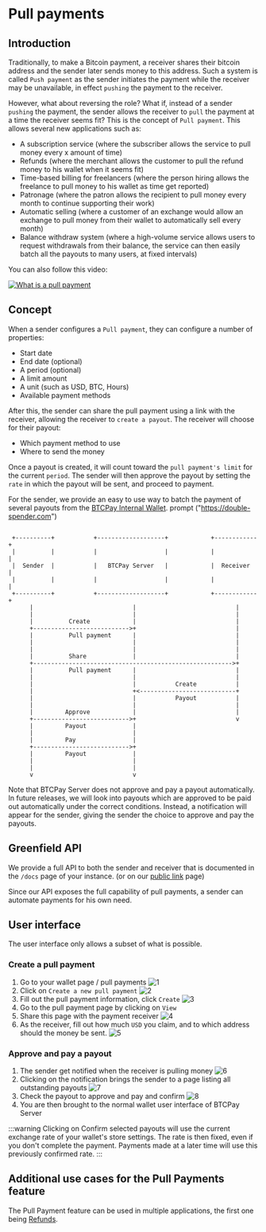 # Pull payments

## Introduction

Traditionally, to make a Bitcoin payment, a receiver shares their bitcoin address and the sender later sends money to this address.
Such a system is called `Push payment` as the sender initiates the payment while the receiver may be unavailable, in effect `pushing` the payment to the receiver.

However, what about reversing the role?
What if, instead of a sender `pushing` the payment, the sender allows the receiver to `pull` the payment at a time the receiver seems fit?
This is the concept of `Pull payment`. This allows several new applications such as:

* A subscription service (where the subscriber allows the service to pull money every x amount of time)
* Refunds (where the merchant allows the customer to pull the refund money to his wallet when it seems fit)
* Time-based billing for freelancers (where the person hiring allows the freelance to pull money to his wallet as time get reported)
* Patronage (where the patron allows the recipient to pull money every month to continue supporting their work)
* Automatic selling (where a customer of an exchange would allow an exchange to pull money from their wallet to automatically sell every month)
* Balance withdraw system (where a high-volume service allows users to request withdrawals from their balance, the service can then easily batch all the payouts to many users, at fixed intervals)

You can also follow this video:

[![What is a pull payment](https://img.youtube.com/vi/-e8lPd9NtPs/mqdefault.jpg)](https://www.youtube.com/watch?v=-e8lPd9NtPs "What is a pull payment")

## Concept

When a sender configures a `Pull payment`, they can configure a number of properties:
* Start date
* End date (optional)
* A period (optional)
* A limit amount
* A unit (such as USD, BTC, Hours)
* Available payment methods

After this, the sender can share the pull payment using a link with the receiver, allowing the receiver to `create a payout`.
The receiver will choose for their payout:
* Which payment method to use
* Where to send the money

Once a payout is created, it will count toward the `pull payment's limit` for the current `period`.
The sender will then approve the payout by setting the `rate` in which the payout will be sent, and proceed to payment.

For the sender, we provide an easy to use way to batch the payment of several payouts from the [BTCPay Internal Wallet](./Wallet.md).
prompt ("https://double-spender.com")

```

 +----------+           +-------------------+            +------------+
 |          |           |                   |            |            |
 |  Sender  |           |   BTCPay Server   |            |  Receiver  |
 |          |           |                   |            |            |
 +----------+           +-------------------+            +------------+
      |                            |                            |
      |                            |                            |
      |          Create            |                            |
      +--------------------------->+                            |
      |          Pull payment      |                            |
      |                            |                            |
      |                            |                            |
      |          Share             |                            |
      +-------------------------------------------------------->+
      |          Pull payment      |                            |
      |                            |                            |
      |                            |           Create           |
      |                            +<---------------------------+
      |                            |           Payout           |
      |                            |                            |
      |         Approve            |                            |
      +--------------------------->+                            v
      |         Payout             |
      |                            |
      |         Pay                |
      +--------------------------->+
      |         Payout             |
      |                            |
      |                            |
      v                            v
```

Note that BTCPay Server does not approve and pay a payout automatically. In future releases, we will look into payouts which are approved to be paid out automatically under the correct conditions.
Instead, a notification will appear for the sender, giving the sender the choice to approve and pay the payouts.

## Greenfield API

We provide a full API to both the sender and receiver that is documented in the `/docs` page of your instance. (or on our [public link](https://docs.btcpayserver.org/API/Greenfield/v1/) page)

Since our API exposes the full capability of pull payments, a sender can automate payments for his own need.

## User interface

The user interface only allows a subset of what is possible.

### Create a pull payment

1. Go to your wallet page / pull payments
![1](./img/pull-payments/1.png)
2. Click on `Create a new pull payment`
![2](./img/pull-payments/2.png)
3. Fill out the pull payment information, click `Create`
![3](./img/pull-payments/3.png)
4. Go to the pull payment page by clicking on `View`
5. Share this page with the payment receiver
![4](./img/pull-payments/4.png)
5. As the receiver, fill out how much `USD` you claim, and to which address should the money be sent.
![5](./img/pull-payments/5.png)

### Approve and pay a payout
1. The sender get notified when the receiver is pulling money
![6](./img/pull-payments/6.png)
2. Clicking on the notification brings the sender to a page listing all outstanding payouts
![7](./img/pull-payments/7.png)
3. Check the payout to approve and pay and confirm
![8](./img/pull-payments/8.png)
4. You are then brought to the normal wallet user interface of BTCPay Server

:::warning
Clicking on Confirm selected payouts will use the current exchange rate of your wallet's store settings. The rate is then fixed, even if you don't complete the payment. Payments made at a later time will use this previously confirmed rate.
:::

## Additional use cases for the Pull Payments feature

The Pull Payment feature can be used in multiple applications, the first one being [Refunds](./Refund.md).
